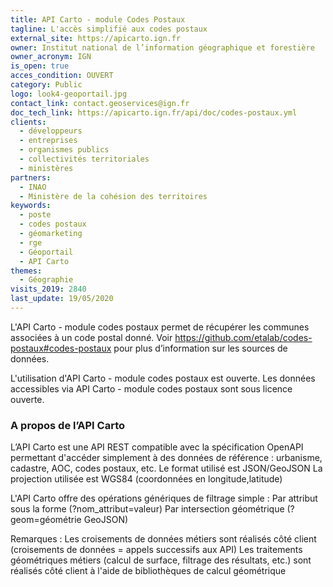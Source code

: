 ```yaml
---
title: API Carto - module Codes Postaux
tagline: L'accès simplifié aux codes postaux
external_site: https://apicarto.ign.fr
owner: Institut national de l’information géographique et forestière
owner_acronym: IGN
is_open: true
acces_condition: OUVERT
category: Public
logo: look4-geoportail.jpg
contact_link: contact.geoservices@ign.fr
doc_tech_link: https://apicarto.ign.fr/api/doc/codes-postaux.yml
clients:
  - développeurs
  - entreprises
  - organismes publics
  - collectivités territoriales
  - ministères
partners:
  - INAO
  - Ministère de la cohésion des territoires
keywords:
  - poste
  - codes postaux
  - géomarketing
  - rge
  - Géoportail
  - API Carto
themes:
  - Géographie
visits_2019: 2840
last_update: 19/05/2020
---
```


L'API Carto - module codes postaux permet de récupérer les communes associées à un code postal donné.
Voir https://github.com/etalab/codes-postaux#codes-postaux pour plus d’information sur les sources de données.

L'utilisation d'API Carto - module codes postaux est ouverte.
Les données accessibles via API Carto - module codes postaux sont sous licence ouverte.

### A propos de l’API Carto

L’API Carto est une API REST compatible avec la spécification OpenAPI permettant d'accéder simplement à des données de référence : urbanisme, cadastre, AOC, codes postaux, etc.
Le format utilisé est JSON/GeoJSON
La projection utilisée est WGS84 (coordonnées en longitude,latitude)

L'API Carto offre des opérations génériques de filtrage simple :
Par attribut sous la forme (?nom_attribut=valeur)
Par intersection géométrique (?geom=géométrie GeoJSON)

Remarques :
Les croisements de données métiers sont réalisés côté client (croisements de données = appels successifs aux API)
Les traitements géométriques métiers (calcul de surface, filtrage des résultats, etc.) sont réalisés côté client à l'aide de bibliothèques de calcul géométrique
